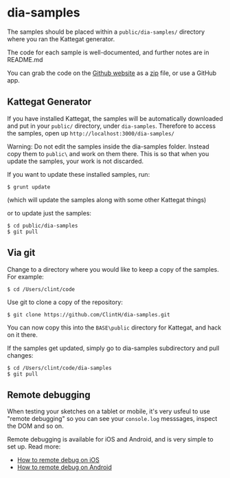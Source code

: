dia-samples
===========

The samples should be placed within a `public/dia-samples/` directory where you ran the Kattegat generator.

The code for each sample is well-documented, and further notes are in README.md

You can grab the code on the [Github website](https://github.com/ClintH/dia-samples/) as a [zip](https://github.com/ClintH/dia-samples/archive/master.zip) file, or use a GitHub app.

## Kattegat Generator

If you have installed Kattegat, the samples will be automatically downloaded and put in your `public/` directory, under `dia-samples`. Therefore to access the samples, open up `http://localhost:3000/dia-samples/`

Warning: Do not edit the samples inside the dia-samples folder. Instead copy them to `public\` and work on them there. This is so that when you update the samples, your work is not discarded.

If you want to update these installed samples, run:

````
$ grunt update
`````

(which will update the samples along with some other Kattegat things)

or to update just the samples:

````
$ cd public/dia-samples
$ git pull
````


## Via git
Change to a directory where you would like to keep a copy of the samples. For example:

````
$ cd /Users/clint/code
````

Use git to clone a copy of the repository:

````
$ git clone https://github.com/ClintH/dia-samples.git
````

You can now copy this into the `BASE\public` directory for Kattegat, and hack on it there.

If the samples get updated, simply go to dia-samples subdirectory and pull changes:

````
$ cd /Users/clint/code/dia-samples
$ git pull
````

## Remote debugging
When testing your sketches on a tablet or mobile, it's very usfeul to use "remote debugging" so you can see your `console.log` messsages, inspect the DOM and so on.

Remote debugging is available for iOS and Android, and is very simple to set up. Read more:

* [How to remote debug on iOS](http://moduscreate.com/enable-remote-web-inspector-in-ios-6/)
* [How to remote debug on Android](https://developers.google.com/chrome-developer-tools/docs/remote-debugging)

